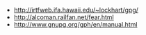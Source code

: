 * http://irtfweb.ifa.hawaii.edu/~lockhart/gpg/
* http://alcoman.railfan.net/fear.html
* http://www.gnupg.org/gph/en/manual.html